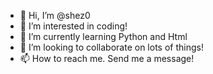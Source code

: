 - 👋 Hi, I’m @shez0
- 👀 I’m interested in coding!
- 🌱 I’m currently learning Python and Html
- 💞️ I’m looking to collaborate on lots of things!
- 📫 How to reach me. Send me a message!

<!---
shez0/shez0 is a ✨ special ✨ repository because its `README.md` (this file) appears on your GitHub profile.
You can click the Preview link to take a look at your changes.
--->
